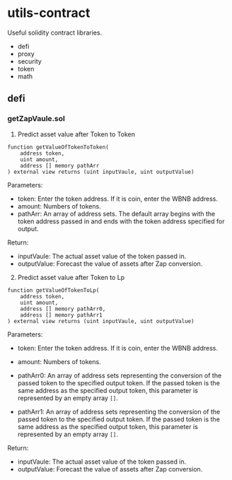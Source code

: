 # utils-contract
Useful solidity contract libraries.

- defi
- proxy
- security
- token 
- math


## defi
### getZapVaule.sol
1. Predict asset value after Token to Token
```
function getValueOfTokenToToken(
    address token, 
    uint amount, 
    address [] memory pathArr
) external view returns (uint inputVaule, uint outputValue)
```

Parameters:
- token: Enter the token address. If it is coin, enter the WBNB address.
- amount: Numbers of tokens.
- pathArr: An array of address sets. The default array begins with the token address passed in and ends with the token address specified for output.

Return:
- inputVaule: The actual asset value of the token passed in.
- outputValue: Forecast the value of assets after Zap conversion.

2. Predict asset value after Token to Lp
```
function getValueOfTokenToLp(
    address token, 
    uint amount, 
    address [] memory pathArr0,
    address [] memory pathArr1
) external view returns (uint inputVaule, uint outputValue)
```

Parameters:
- token: Enter the token address. If it is coin, enter the WBNB address.
- amount: Numbers of tokens.
- pathArr0: An array of address sets representing the conversion of the passed token to the specified output token. If the passed token is the same address as the specified output token, this parameter is represented by an empty array `[]`.

- pathArr1: An array of address sets representing the conversion of the passed token to the specified output token. If the passed token is the same address as the specified output token, this parameter is represented by an empty array `[]`.

Return:
- inputVaule: The actual asset value of the token passed in.
- outputValue: Forecast the value of assets after Zap conversion.